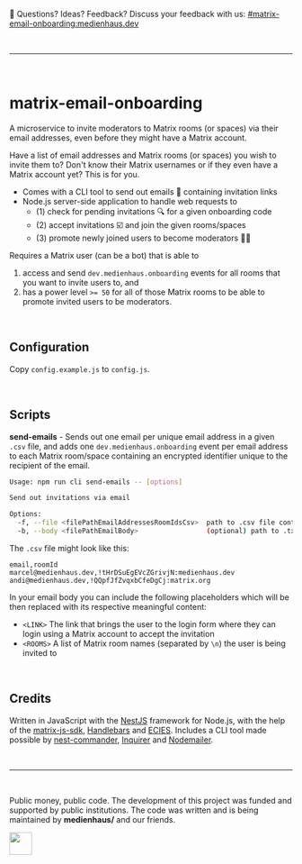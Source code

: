 🖤 Questions? Ideas? Feedback? Discuss your feedback with us: [#matrix-email-onboarding:medienhaus.dev](https://matrix.to/#/#matrix-email-onboarding:medienhaus.dev)

<br><hr><br>

# matrix-email-onboarding

A microservice to invite moderators to Matrix rooms (or spaces) via their email addresses, even before they might have a Matrix account.

Have a list of email addresses and Matrix rooms (or spaces) you wish to invite them to? Don't know their Matrix usernames or if they even have a Matrix account yet? This is for you.

- Comes with a CLI tool to send out emails 📨 containing invitation links
- Node.js server-side application to handle web requests to
  - (1) check for pending invitations 🔍 for a given onboarding code
  - (2) accept invitations ☑️ and join the given rooms/spaces
  - (3) promote newly joined users to become moderators 🧑‍⚖️

Requires a Matrix user (can be a bot) that is able to
1. access and send `dev.medienhaus.onboarding` events for all rooms that you want to invite users to, and
2. has a power level `>= 50` for all of those Matrix rooms to be able to promote invited users to be moderators.

<br>

## Configuration

Copy `config.example.js` to `config.js`.

<br>

## Scripts

**send-emails** - Sends out one email per unique email address in a given `.csv` file, and adds one `dev.medienhaus.onboarding` event per email address to each Matrix room/space containing an encrypted identifier unique to the recipient of the email.

```bash
Usage: npm run cli send-emails -- [options]

Send out invitations via email

Options:
  -f, --file <filePathEmailAddressesRoomIdsCsv>  path to .csv file containing email addresses and room IDs
  -b, --body <filePathEmailBody>                 (optional) path to .txt file containing the email body
```

The `.csv` file might look like this:
```csv
email,roomId
marcel@medienhaus.dev,!tHrDSuEgEVcZGrivjN:medienhaus.dev
andi@medienhaus.dev,!QQpfJfZvqxbCfeDgCj:matrix.org
```

In your email body you can include the following placeholders which will be then replaced with its respective meaningful content:

- `<LINK>` The link that brings the user to the login form where they can login using a Matrix account to accept the invitation
- `<ROOMS>` A list of Matrix room names (separated by `\n`) the user is being invited to

<br>

## Credits

Written in JavaScript with the [NestJS](https://github.com/nestjs/nest) framework for Node.js, with the help of the [matrix-js-sdk](https://github.com/matrix-org/matrix-js-sdk), [Handlebars](https://github.com/handlebars-lang/handlebars.js) and [ECIES](https://github.com/ecies/js). Includes a CLI tool made possible by [nest-commander](https://github.com/jmcdo29/nest-commander), [Inquirer](https://github.com/SBoudrias/Inquirer.js) and [Nodemailer](https://github.com/nodemailer/nodemailer).

<br>

---

<br>

Public money, public code. The development of this project was funded and supported by public institutions. The code was written and is being maintained by **medienhaus/** and our friends.

<a href="https://medienhaus.dev" target="_blank"><img src="https://medienhaus.dev/favicon.svg" width="40" /></a>